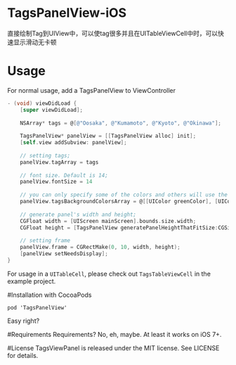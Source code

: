 # TagsPanelView-iOS
直接绘制Tag到UIView中，可以使tag很多并且在UITableViewCell中时，可以快速显示滑动无卡顿

# Usage
For normal usage, add a TagsPanelView to ViewController

```Objective-c
- (void) viewDidLoad {
	[super viewDidLoad];
	
	NSArray* tags = @[@"Oosaka", @"Kumamoto", @"Kyoto", @"Okinawa"];
	
	TagsPanelView* panelView = [[TagsPanelView alloc] init];
	[self.view addSubview: panelView];
	
	// setting tags;
	panelView.tagArray = tags
	
	// font size. Default is 14;
	panelView.fontSize = 14
	
	// you can only specify some of the colors and others will use the last one;
	panelView.tagsBackgroundColorsArray = @[[UIColor greenColor], [UIColor redColor]];
	
	// generate panel's width and height;
	CGFloat width = [UIScreen mainScreen].bounds.size.width;
	CGFloat height = [TagsPanelView generatePanelHeightThatFitSize:CGSizeMake(width, CGFLOAT_MAX) tags:tags fontSize:14];
	
	// setting frame
	panelView.frame = CGRectMake(0, 10, width, height);
	[panelView setNeedsDisplay];
}
```

For usage in a `UITableCell`, please check out `TagsTableViewCell` in the example project.


#Installation with CocoaPods

```
pod 'TagsPanelView'
```
Easy right?

#Requirements
Requirements? No, eh, maybe. At least it works on iOS 7+.

#License
TagsViewPanel is released under the MIT license. See LICENSE for details.

